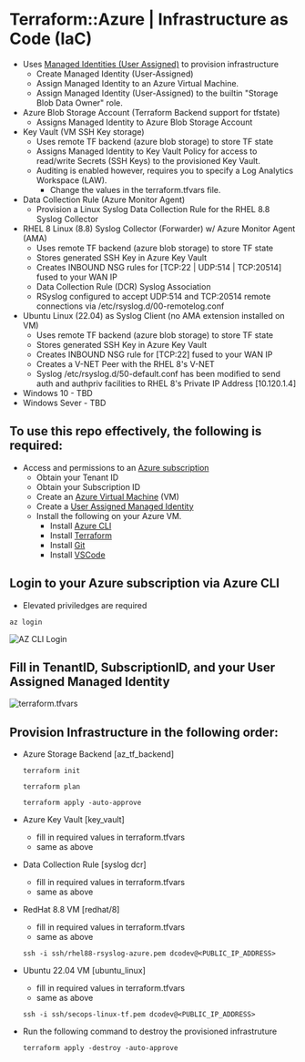 # Terraform::Azure | Infrastructure as Code (IaC)
* Uses [Managed Identities (User Assigned)](https://learn.microsoft.com/en-us/entra/identity/managed-identities-azure-resources/how-manage-user-assigned-managed-identities?pivots=identity-mi-methods-azp#create-a-user-assigned-managed-identity) to provision infrastructure
   * Create Managed Identity (User-Assigned)
   * Assign Managed Identity to an Azure Virtual Machine.
   * Assign Managed Identity (User-Assigned) to the builtin "Storage Blob Data Owner" role.
* Azure Blob Storage Account (Terraform Backend support for tfstate)
   * Assigns Managed Identity to Azure Blob Storage Account
* Key Vault (VM SSH Key storage)
   * Uses remote TF backend (azure blob storage) to store TF state
   * Assigns Managed Identity to Key Vault Policy for access to read/write Secrets (SSH Keys) to the provisioned Key Vault.
   * Auditing is enabled however, requires you to specify a Log Analytics Workspace (LAW).
     * Change the values in the terraform.tfvars file.
* Data Collection Rule (Azure Monitor Agent)
   * Provision a Linux Syslog Data Collection Rule for the RHEL 8.8 Syslog Collector
* RHEL 8 Linux (8.8) Syslog Collector (Forwarder) w/ Azure Monitor Agent (AMA)
  * Uses remote TF backend (azure blob storage) to store TF state
  * Stores generated SSH Key in Azure Key Vault
  * Creates INBOUND NSG rules for [TCP:22 | UDP:514 | TCP:20514] fused to your WAN IP
  * Data Collection Rule (DCR) Syslog Association
  * RSyslog configured to accept UDP:514 and TCP:20514 remote connections via /etc/rsyslog.d/00-remotelog.conf
* Ubuntu Linux (22.04) as Syslog Client (no AMA extension installed on VM)
  * Uses remote TF backend (azure blob storage) to store TF state
  * Stores generated SSH Key in Azure Key Vault
  * Creates INBOUND NSG rule for [TCP:22] fused to your WAN IP
  * Creates a V-NET Peer with the RHEL 8's V-NET
  * Syslog /etc/rsyslog.d/50-default.conf has been modified to send auth and authpriv facilities to RHEL 8's Private IP Address [10.120.1.4]
* Windows 10 - TBD
* Windows Sever - TBD

## To use this repo effectively, the following is required:
* Access and permissions to an [Azure subscription](https://azure.microsoft.com/en-us/free)
  * Obtain your Tenant ID
  * Obtain your Subscription ID
  * Create an [Azure Virtual Machine](https://learn.microsoft.com/en-us/azure/virtual-machines/windows/quick-create-portal) (VM)
  * Create a [User Assigned Managed Identity](https://learn.microsoft.com/en-us/azure/active-directory/managed-identities-azure-resources/how-manage-user-assigned-managed-identities?pivots=identity-mi-methods-azp#create-a-user-assigned-managed-identity)
  * Install the following on your Azure VM.
    * Install [Azure CLI](https://learn.microsoft.com/en-us/cli/azure/install-azure-cli)
    * Install [Terraform](https://developer.hashicorp.com/terraform/tutorials/aws-get-started/install-cli)
    * Install [Git](https://github.com/git-guides/install-git)
    * Install [VSCode](https://code.visualstudio.com/docs/setup/setup-overview)

## Login to your Azure subscription via Azure CLI
* Elevated priviledges are required
```console
az login
```
![AZ CLI Login](https://github.com/dcodev1702/azure_iac/assets/32214072/bbfff05e-1fee-482c-b681-d59e6d7b66ae)


## Fill in TenantID, SubscriptionID, and your User Assigned Managed Identity
![terraform.tfvars](https://github.com/dcodev1702/azure_iac/assets/32214072/550a9b2e-2b6d-4966-98cb-34446ab0c6f2)

## Provision Infrastructure in the following order:
* Azure Storage Backend [az_tf_backend]
  ```console
  terraform init
  ```
  ```console
  terraform plan
  ```
  ```console
  terraform apply -auto-approve
  ```
* Azure Key Vault [key_vault]
  * fill in required values in terraform.tfvars
  * same as above
* Data Collection Rule [syslog dcr]
  * fill in required values in terraform.tfvars
  * same as above
* RedHat 8.8 VM [redhat/8]
  * fill in required values in terraform.tfvars
  * same as above
  ```console
  ssh -i ssh/rhel88-rsyslog-azure.pem dcodev@<PUBLIC_IP_ADDRESS>
  ```
* Ubuntu 22.04 VM [ubuntu_linux]
  * fill in required values in terraform.tfvars
  * same as above
  ```console
  ssh -i ssh/secops-linux-tf.pem dcodev@<PUBLIC_IP_ADDRESS>
  ```
  
* Run the following command to destroy the provisioned infrastruture
  ```console
  terraform apply -destroy -auto-approve
  ```
